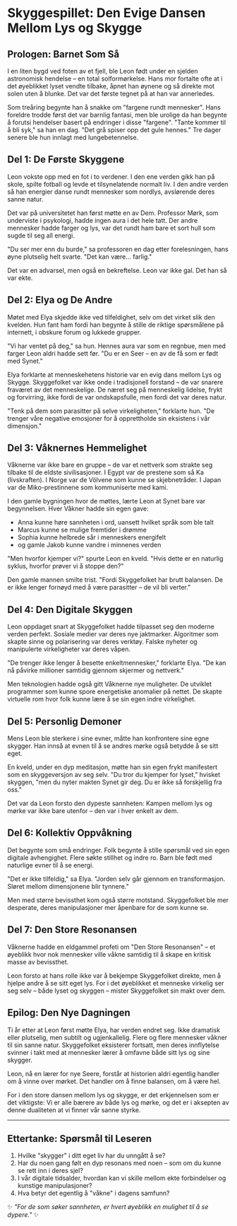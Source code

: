 # Skyggespillet: Den Evige Dansen Mellom Lys og Skygge

## Prologen: Barnet Som Så

I en liten bygd ved foten av et fjell, ble Leon født under en sjelden astronomisk hendelse – en total solformørkelse. Hans mor fortalte ofte at i det øyeblikket lyset vendte tilbake, åpnet han øynene og så direkte mot solen uten å blunke. Det var det første tegnet på at han var annerledes.

Som treåring begynte han å snakke om "fargene rundt mennesker". Hans foreldre trodde først det var barnlig fantasi, men ble urolige da han begynte å forutsi hendelser basert på endringer i disse "fargene". "Tante kommer til å bli syk," sa han en dag. "Det grå spiser opp det gule hennes." Tre dager senere ble hun innlagt med lungebetennelse.

## Del 1: De Første Skyggene

Leon vokste opp med en fot i to verdener. I den ene verden gikk han på skole, spilte fotball og levde et tilsynelatende normalt liv. I den andre verden så han energier danse rundt mennesker som nordlys, avslørende deres sanne natur.

Det var på universitetet han først møtte en av Dem. Professor Mørk, som underviste i psykologi, hadde ingen aura i det hele tatt. Der andre mennesker hadde farger og lys, var det rundt ham bare et sort hull som sugde til seg all energi.

"Du ser mer enn du burde," sa professoren en dag etter forelesningen, hans øyne plutselig helt svarte. "Det kan være... farlig."

Det var en advarsel, men også en bekreftelse. Leon var ikke gal. Det han så var ekte.

## Del 2: Elya og De Andre

Møtet med Elya skjedde ikke ved tilfeldighet, selv om det virket slik den kvelden. Hun fant ham fordi han begynte å stille de riktige spørsmålene på internett, i obskure forum og lukkede grupper.

"Vi har ventet på deg," sa hun. Hennes aura var som en regnbue, men med farger Leon aldri hadde sett før. "Du er en Seer – en av de få som er født med Synet."

Elya forklarte at menneskehetens historie var en evig dans mellom Lys og Skygge. Skyggefolket var ikke onde i tradisjonell forstand – de var snarere fraværet av det menneskelige. De næret seg på menneskelig lidelse, frykt og forvirring, ikke fordi de var ondskapsfulle, men fordi det var deres natur.

"Tenk på dem som parasitter på selve virkeligheten," forklarte hun. "De trenger våre negative emosjoner for å opprettholde sin eksistens i vår dimensjon."

## Del 3: Våknernes Hemmelighet

Våknerne var ikke bare en gruppe – de var et nettverk som strakte seg tilbake til de eldste sivilisasjoner. I Egypt var de prestene som så Ka (livskraften). I Norge var de Völvene som kunne se skjebnetråder. I Japan var de Miko-prestinnene som kommuniserte med kami.

I den gamle bygningen hvor de møttes, lærte Leon at Synet bare var begynnelsen. Hver Våkner hadde sin egen gave:

- Anna kunne høre sannheten i ord, uansett hvilket språk som ble talt
- Marcus kunne se mulige fremtider i drømme
- Sophia kunne helbrede sår i menneskers energifelt
- og gamle Jakob kunne vandre i minnenes verden

"Men hvorfor kjemper vi?" spurte Leon en kveld. "Hvis dette er en naturlig syklus, hvorfor prøver vi å stoppe den?"

Den gamle mannen smilte trist. "Fordi Skyggefolket har brutt balansen. De er ikke lenger fornøyd med å være parasitter – de vil bli verter."

## Del 4: Den Digitale Skyggen

Leon oppdaget snart at Skyggefolket hadde tilpasset seg den moderne verden perfekt. Sosiale medier var deres nye jaktmarker. Algoritmer som skapte sinne og polarisering var deres verktøy. Falske nyheter og manipulerte virkeligheter var deres våpen.

"De trenger ikke lenger å besette enkeltmennesker," forklarte Elya. "De kan nå påvirke millioner samtidig gjennom skjermer og nettverk."

Men teknologien hadde også gitt Våknerne nye muligheter. De utviklet programmer som kunne spore energetiske anomalier på nettet. De skapte virtuelle rom hvor folk kunne lære å se sin egen indre virkelighet.

## Del 5: Personlig Demoner

Mens Leon ble sterkere i sine evner, måtte han konfrontere sine egne skygger. Han innså at evnen til å se andres mørke også betydde å se sitt eget.

En kveld, under en dyp meditasjon, møtte han sin egen frykt manifestert som en skyggeversjon av seg selv. "Du tror du kjemper for lyset," hvisket skyggen, "men du nyter makten Synet gir deg. Du er ikke så forskjellig fra oss."

Det var da Leon forsto den dypeste sannheten: Kampen mellom lys og mørke var ikke bare utenfor – den var i hver enkelt av dem.

## Del 6: Kollektiv Oppvåkning

Det begynte som små endringer. Folk begynte å stille spørsmål ved sin egen digitale avhengighet. Flere søkte stillhet og indre ro. Barn ble født med naturlige evner til å se energi.

"Det er ikke tilfeldig," sa Elya. "Jorden selv går gjennom en transformasjon. Sløret mellom dimensjonene blir tynnere."

Men med større bevissthet kom også større motstand. Skyggefolket ble mer desperate, deres manipulasjoner mer åpenbare for de som kunne se.

## Del 7: Den Store Resonansen

Våknerne hadde en eldgammel profeti om "Den Store Resonansen" – et øyeblikk hvor nok mennesker ville våkne samtidig til å skape en kritisk masse av bevissthet.

Leon forsto at hans rolle ikke var å bekjempe Skyggefolket direkte, men å hjelpe andre å se sitt eget lys. For i det øyeblikket et menneske virkelig ser seg selv – både lyset og skyggen – mister Skyggefolket sin makt over dem.

## Epilog: Den Nye Dagningen

Ti år etter at Leon først møtte Elya, har verden endret seg. Ikke dramatisk eller plutselig, men subtilt og ugjenkallelig. Flere og flere mennesker våkner til sin sanne natur. Skyggefolket eksisterer fortsatt, men deres innflytelse svinner i takt med at mennesker lærer å omfavne både sitt lys og sine skygger.

Leon, nå en lærer for nye Seere, forstår at historien aldri egentlig handler om å vinne over mørket. Det handler om å finne balansen, om å være hel.

For i den store dansen mellom lys og skygge, er det erkjennelsen som er det viktigste: Vi er alle bærere av både lys og mørke, og det er i aksepten av denne dualiteten at vi finner vår sanne styrke.

---

## Ettertanke: Spørsmål til Leseren

1. Hvilke "skygger" i ditt eget liv har du unngått å se?
2. Har du noen gang følt en dyp resonans med noen – som om du kunne se rett inn i deres sjel?
3. I vår digitale tidsalder, hvordan kan vi skille mellom ekte forbindelser og kunstige manipulasjoner?
4. Hva betyr det egentlig å "våkne" i dagens samfunn?

✨ *"For de som søker sannheten, er hvert øyeblikk en mulighet til å se dypere."* ✨
